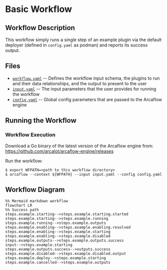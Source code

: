 # Basic Workflow

## Workflow Description

This workflow simply runs a single step of an example plugin via the default deployer (defined in `config.yaml` as podman) and reports its success output.

## Files

- [`workflow.yaml`](workflow.yaml) -- Defines the workflow input schema, the plugins to run
  and their data relationships, and the output to present to the user
- [`input.yaml`](input.yaml) -- The input parameters that the user provides for running
  the workflow
- [`config.yaml`](config.yaml) -- Global config parameters that are passed to the Arcaflow
  engine
                     
## Running the Workflow

### Workflow Execution

Download a Go binary of the latest version of the Arcaflow engine from: https://github.com/arcalot/arcaflow-engine/releases
 
Run the workflow:
```
$ export WFPATH=<path to this workflow directory>
$ arcaflow --context ${WFPATH} --input input.yaml --config config.yaml 
```

## Workflow Diagram
```mermaid
%% Mermaid markdown workflow
flowchart LR
%% Success path
steps.example.starting-->steps.example.starting.started
steps.example.starting-->steps.example.running
steps.example.running-->steps.example.outputs
steps.example.enabling-->steps.example.enabling.resolved
steps.example.enabling-->steps.example.starting
steps.example.enabling-->steps.example.disabled
steps.example.outputs-->steps.example.outputs.success
input-->steps.example.starting
steps.example.outputs.success-->outputs.success
steps.example.disabled-->steps.example.disabled.output
steps.example.deploy-->steps.example.starting
steps.example.cancelled-->steps.example.outputs
```

